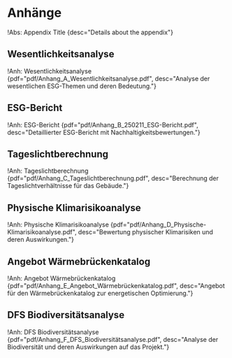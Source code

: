 # Anhänge

!Abs: Appendix Title {desc="Details about the appendix"}

## Wesentlichkeitsanalyse

!Anh: Wesentlichkeitsanalyse {pdf="pdf/Anhang_A_Wesentlichkeitsanalyse.pdf", desc="Analyse der wesentlichen ESG-Themen und deren Bedeutung."}

## ESG-Bericht

!Anh: ESG-Bericht {pdf="pdf/Anhang_B_250211_ESG-Bericht.pdf", desc="Detaillierter ESG-Bericht mit Nachhaltigkeitsbewertungen."}

## Tageslichtberechnung

!Anh: Tageslichtberechnung {pdf="pdf/Anhang_C_Tageslichtberechnung.pdf", desc="Berechnung der Tageslichtverhältnisse für das Gebäude."}

## Physische Klimarisikoanalyse

!Anh: Physische Klimarisikoanalyse {pdf="pdf/Anhang_D_Physische-Klimarisikoanalyse.pdf", desc="Bewertung physischer Klimarisiken und deren Auswirkungen."}

## Angebot Wärmebrückenkatalog

!Anh: Angebot Wärmebrückenkatalog {pdf="pdf/Anhang_E_Angebot_Wärmebrückenkatalog.pdf", desc="Angebot für den Wärmebrückenkatalog zur energetischen Optimierung."}

## DFS Biodiversitätsanalyse

!Anh: DFS Biodiversitätsanalyse {pdf="pdf/Anhang_F_DFS_Biodiversitätsanalyse.pdf", desc="Analyse der Biodiversität und deren Auswirkungen auf das Projekt."}
